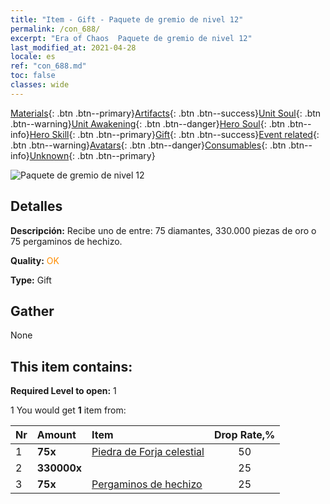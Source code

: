```yaml
---
title: "Item - Gift - Paquete de gremio de nivel 12"
permalink: /con_688/
excerpt: "Era of Chaos  Paquete de gremio de nivel 12"
last_modified_at: 2021-04-28
locale: es
ref: "con_688.md"
toc: false
classes: wide
---
```

 [Materials](/ItemsES/){: .btn .btn--primary}[Artifacts](/ItemsES/Artifacts/){: .btn .btn--success}[Unit Soul](/ItemsES/UnitSoul/){: .btn .btn--warning}[Unit Awakening](/ItemsES/UnitAwakening/){: .btn .btn--danger}[Hero Soul](/ItemsES/HeroSoul/){: .btn .btn--info}[Hero Skill](/ItemsES/HeroSkill/){: .btn .btn--primary}[Gift](/ItemsES/Gift/){: .btn .btn--success}[Event related](/ItemsES/Events/){: .btn .btn--warning}[Avatars](/ItemsES/Avatars/){: .btn .btn--danger}[Consumables](/ItemsES/Consumables/){: .btn .btn--info}[Unknown](/ItemsES/Unknown/){: .btn .btn--primary}

 ![Paquete de gremio de nivel 12](/images/t/i_50002.png)

## Detalles
 **Descripción:** Recibe uno de entre: 75 diamantes, 330.000 piezas de oro o 75 pergaminos de hechizo.

 **Quality:** <span style="color: #FF8C00">OK</span>

 **Type:** Gift

## Gather

  None

## This item contains:

 **Required Level to open:** 1

 1 You would get **1** item  from:

  | Nr | Amount |     Item    | Drop Rate,% |
  |:---|:-------|:------------|:---------:|
  | 1 |  **75x** | [Piedra de Forja celestial](/ItemsES/art_188/) | 50 | 
  | 2 |  **330000x** | <i class="fas fa-coins"/> | 25 | 
  | 3 |  **75x** | [Pergaminos de hechizo](/ItemsES/con_694/) | 25 | 
